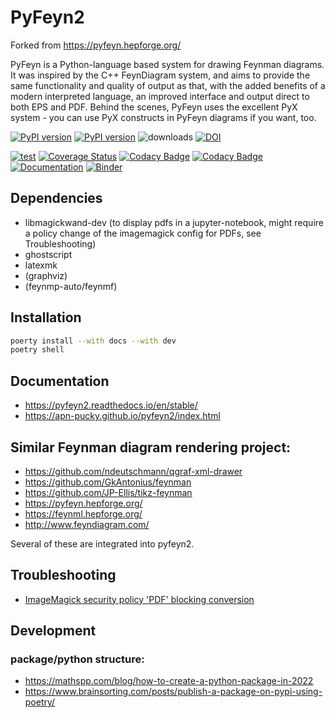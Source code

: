 # PyFeyn2

Forked from <https://pyfeyn.hepforge.org/> 

PyFeyn is a Python-language based system for drawing Feynman diagrams. It was inspired by the C++ FeynDiagram system, and aims to provide the same functionality and quality of output as that, with the added benefits of a modern interpreted language, an improved interface and output direct to both EPS and PDF. Behind the scenes, PyFeyn uses the excellent PyX system - you can use PyX constructs in PyFeyn diagrams if you want, too.

[![PyPI version][pypi image]][pypi link] [![PyPI version][pypi versions]][pypi link]  ![downloads](https://img.shields.io/pypi/dm/pyfeyn2.svg) [![DOI](https://zenodo.org/badge/571974255.svg)](https://zenodo.org/badge/latestdoi/571974255)

[![test][a t image]][a t link]      [![Coverage Status][c t i]][c t l]  [![Codacy Badge][cc c i]][cc c l]   [![Codacy Badge][cc q i]][cc q l]  [![Documentation][rtd t i]][rtd t l] [![Binder](https://mybinder.org/badge_logo.svg)](https://mybinder.org/v2/gh/APN-Pucky/pyhep-2023/final)

## Dependencies

*   libmagickwand-dev (to display pdfs in a jupyter-notebook, might require a policy change of the imagemagick config for PDFs, see Troubleshooting)
*   ghostscript
*   latexmk
*   (graphviz)
*   (feynmp-auto/feynmf)

## Installation

```sh
poerty install --with docs --with dev
poetry shell
```

## Documentation

*   <https://pyfeyn2.readthedocs.io/en/stable/>
*   <https://apn-pucky.github.io/pyfeyn2/index.html>

## Similar Feynman diagram rendering project:

*   <https://github.com/ndeutschmann/qgraf-xml-drawer>
*   <https://github.com/GkAntonius/feynman>
*   <https://github.com/JP-Ellis/tikz-feynman>
*   <https://pyfeyn.hepforge.org/> 
*   <https://feynml.hepforge.org/>
*   <http://www.feyndiagram.com/>

Several of these are integrated into pyfeyn2.

## Troubleshooting

*   [ImageMagick security policy 'PDF' blocking conversion]( https://stackoverflow.com/questions/52998331/imagemagick-security-policy-pdf-blocking-conversion )

## Development


### package/python structure:

*   <https://mathspp.com/blog/how-to-create-a-python-package-in-2022>
*   <https://www.brainsorting.com/posts/publish-a-package-on-pypi-using-poetry/>

[pypi image]: https://badge.fury.io/py/pyfeyn2.svg
[pypi link]: https://pypi.org/project/pyfeyn2/
[pypi versions]: https://img.shields.io/pypi/pyversions/pyfeyn2.svg

[a t link]: https://github.com/APN-Pucky/pyfeyn2/actions/workflows/test.yml
[a t image]: https://github.com/APN-Pucky/pyfeyn2/actions/workflows/test.yml/badge.svg

[cc q i]: https://app.codacy.com/project/badge/Grade/135bae47c6344ab0bfb180135ea1db44
[cc q l]: https://www.codacy.com/gh/APN-Pucky/pyfeyn2/dashboard?utm_source=github.com&amp;utm_medium=referral&amp;utm_content=APN-Pucky/pyfeyn2&amp;utm_campaign=Badge_Grade
[cc c i]: https://app.codacy.com/project/badge/Coverage/135bae47c6344ab0bfb180135ea1db44
[cc c l]: https://www.codacy.com/gh/APN-Pucky/pyfeyn2/dashboard?utm_source=github.com&utm_medium=referral&utm_content=APN-Pucky/pyfeyn2&utm_campaign=Badge_Coverage

[c t l]: https://coveralls.io/github/APN-Pucky/pyfeyn2?branch=master
[c t i]: https://coveralls.io/repos/github/APN-Pucky/pyfeyn2/badge.svg?branch=master

[rtd t i]: https://readthedocs.org/projects/pyfeyn2/badge/?version=latest
[rtd t l]: https://pyfeyn2.readthedocs.io/en/latest/?badge=latest
